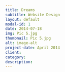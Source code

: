 ```yaml
---
title: Dreams
subtitle: Website Design
layout: default
modal-id: 1
date: 2014-07-18
img: Pic 5.jpg
thumbnail: Pic 5.jpg
alt: image-alt
project-date: April 2014
client: 
category: 
description: 
---
```

